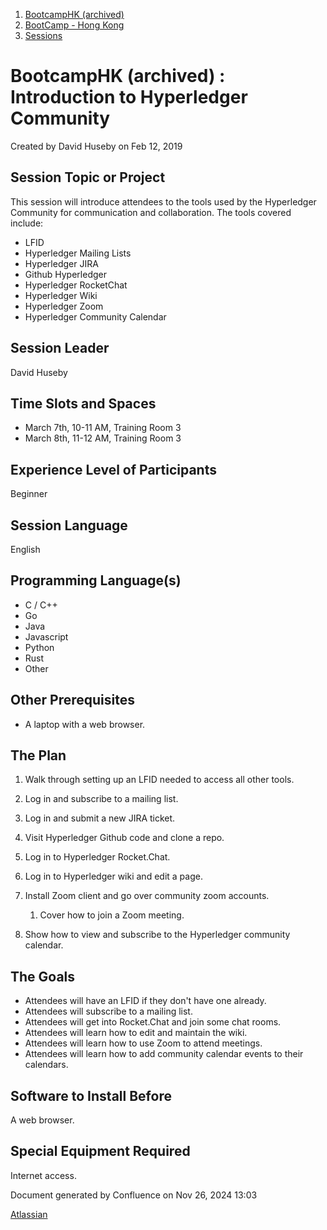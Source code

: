 1. [BootcampHK (archived)](index.html)
2. [BootCamp - Hong Kong](BootCamp---Hong-Kong_23102870.html)
3. [Sessions](Sessions_23102905.html)

# BootcampHK (archived) : Introduction to Hyperledger Community

Created by David Huseby on Feb 12, 2019

## Session Topic or Project

This session will introduce attendees to the tools used by the Hyperledger Community for communication and collaboration. The tools covered include:

- LFID
- Hyperledger Mailing Lists
- Hyperledger JIRA
- Github Hyperledger
- Hyperledger RocketChat
- Hyperledger Wiki
- Hyperledger Zoom
- Hyperledger Community Calendar

## Session Leader

David Huseby

## Time Slots and Spaces

- March 7th, 10-11 AM, Training Room 3
- March 8th, 11-12 AM, Training Room 3

## Experience Level of Participants

Beginner

## Session Language

English

## Programming Language(s)

- C / C++
- Go
- Java
- Javascript
- Python
- Rust
- Other

## Other Prerequisites

- A laptop with a web browser.

## The Plan

1. Walk through setting up an LFID needed to access all other tools.
2. Log in and subscribe to a mailing list.
3. Log in and submit a new JIRA ticket.
4. Visit Hyperledger Github code and clone a repo.
5. Log in to Hyperledger Rocket.Chat.
6. Log in to Hyperledger wiki and edit a page.
7. Install Zoom client and go over community zoom accounts.
   
   1. Cover how to join a Zoom meeting.
8. Show how to view and subscribe to the Hyperledger community calendar.

## The Goals

- Attendees will have an LFID if they don't have one already.
- Attendees will subscribe to a mailing list.
- Attendees will get into Rocket.Chat and join some chat rooms.
- Attendees will learn how to edit and maintain the wiki.
- Attendees will learn how to use Zoom to attend meetings.
- Attendees will learn how to add community calendar events to their calendars.

## Software to Install Before

A web browser.

## Special Equipment Required

Internet access.

Document generated by Confluence on Nov 26, 2024 13:03

[Atlassian](http://www.atlassian.com/)
